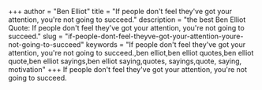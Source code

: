 +++
author = "Ben Elliot"
title = "If people don't feel they've got your attention, you're not going to succeed."
description = "the best Ben Elliot Quote: If people don't feel they've got your attention, you're not going to succeed."
slug = "if-people-dont-feel-theyve-got-your-attention-youre-not-going-to-succeed"
keywords = "If people don't feel they've got your attention, you're not going to succeed.,ben elliot,ben elliot quotes,ben elliot quote,ben elliot sayings,ben elliot saying,quotes, sayings,quote, saying, motivation"
+++
If people don't feel they've got your attention, you're not going to succeed.
